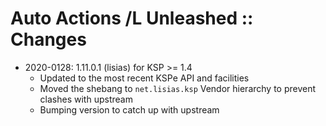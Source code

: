 # Auto Actions /L Unleashed :: Changes

* 2020-0128: 1.11.0.1 (lisias) for KSP >= 1.4
	+ Updated to the most recent KSPe API and facilities
	+ Moved the shebang to `net.lisias.ksp` Vendor hierarchy to prevent clashes with upstream
	+ Bumping version to catch up with upstream 
